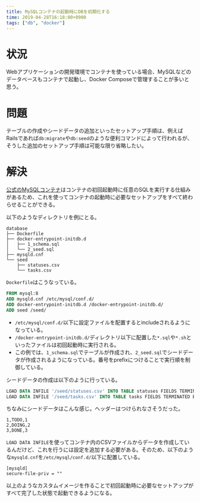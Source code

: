 ```yaml
---
title: MySQLコンテナの起動時にDBを初期化する
time: 2019-04-28T16:18:00+0900
tags: ["db", "docker"]
---
```


# 状況
Webアプリケーションの開発環境でコンテナを使っている場合、MySQLなどのデータベースもコンテナで起動し、Docker Composeで管理することが多いと思う。

# 問題
テーブルの作成やシードデータの追加といったセットアップ手順は、例えばRailsであれば`db:migrate`や`db:seed`のような便利コマンドによって行われるが、そうした追加のセットアップ手順は可能な限り省略したい。

# 解決
[公式のMySQLコンテナ](https://hub.docker.com/_/mysql)はコンテナの初回起動時に任意のSQLを実行する仕組みがあるため、これを使ってコンテナの起動時に必要なセットアップをすべて終わらせることができる。

以下のようなディレクトリを例にとる。

```
database
├── Dockerfile
├── docker-entrypoint-initdb.d
│   ├── 1_schema.sql
│   └── 2_seed.sql
├── mysqld.cnf
└── seed
    ├── statuses.csv
    └── tasks.csv
```

`Dockerfile`はこうなっている。

```dockerfile
FROM mysql:8
ADD mysqld.cnf /etc/mysql/conf.d/
ADD docker-entrypoint-initdb.d /docker-entrypoint-initdb.d/
ADD seed /seed/
```

* `/etc/mysql/conf.d/`以下に設定ファイルを配置するとincludeされるようになっている。
* `/docker-entrypoint-initdb.d/`ディレクトリ以下に配置した`*.sql`や`*.sh`といったファイルは初回起動時に実行される。
* この例では、`1_schema.sql`でテーブルが作成され、`2_seed.sql`でシードデータが作成されるようになっている。番号をprefixにつけることで実行順を制御している。

シードデータの作成は以下のように行っている。

```sql
LOAD DATA INFILE '/seed/statuses.csv' INTO TABLE statuses FIELDS TERMINATED BY ',' ENCLOSED BY '"';
LOAD DATA INFILE '/seed/tasks.csv' INTO TABLE tasks FIELDS TERMINATED BY ',' ENCLOSED BY '"';
```

ちなみにシードデータはこんな感じ。ヘッダーはつけられなさそうだった。

```
1,TODO,1
2,DOING,2
3,DONE,3

```

`LOAD DATA INFILE`を使ってコンテナ内のCSVファイルからデータを作成しているんだけど、これを行うには設定を追加する必要がある。そのため、以下のような`mysqld.cnf`を`/etc/mysql/conf.d/`以下に配置している。

```
[mysqld]
secure-file-priv = ""
```

以上のようなカスタムイメージを作ることで初回起動時に必要なセットアップがすべて完了した状態で起動できるようになる。
